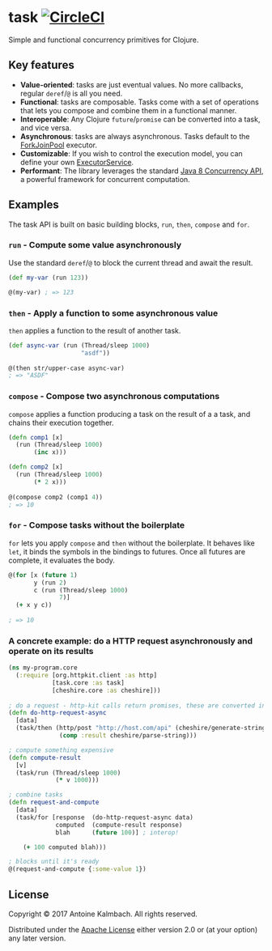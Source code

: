 # task [![CircleCI](https://circleci.com/gh/ane/task/tree/master.svg?style=svg&circle-token=e18d6f0c73c42d24828e306f6c7de1fc639cbddd)](https://circleci.com/gh/ane/task/tree/master)

Simple and functional concurrency primitives for Clojure. 

## Key features

  * **Value-oriented**: tasks are just eventual values. No more callbacks, regular `deref`/`@` is all you need. 
  * **Functional**: tasks are composable. Tasks come with a set of operations that lets you compose
    and combine them in a functional manner.
  * **Interoperable**: Any Clojure `future`/`promise` can be converted into a task, and vice versa.
  * **Asynchronous**: tasks are always asynchronous. Tasks default to the
    [ForkJoinPool](https://docs.oracle.com/javase/8/docs/api/java/util/concurrent/ForkJoinPool.html?is-external=true)
    executor. 
  * **Customizable**: If you wish to control the execution model, you can define your own
    [ExecutorService](https://docs.oracle.com/javase/7/docs/api/java/util/concurrent/ExecutorService.html).
  * **Performant**: The library leverages the standard [Java 8 Concurrency
    API](https://docs.oracle.com/javase/8/docs/technotes/guides/concurrency/changes8.html), a
    powerful framework for concurrent computation.

## Examples

The task API is built on basic building blocks, `run`, `then`, `compose` and `for`.

### `run` - Compute some value asynchronously

Use the standard `deref`/`@` to block the current thread and await the result.

``` clojure
(def my-var (run 123))

@(my-var) ; => 123
```

### `then` - Apply a function to some asynchronous value

`then` applies a function to the result of another task.

``` clojure
(def async-var (run (Thread/sleep 1000)
                    "asdf"))
                    
@(then str/upper-case async-var)
; => "ASDF"
```

### `compose` - Compose two asynchronous computations

`compose` applies a function producing a task on the result of a a task, and chains their execution together.

``` clojure
(defn comp1 [x] 
  (run (Thread/sleep 1000)
       (inc x)))

(defn comp2 [x]
  (run (Thread/sleep 1000)
       (* 2 x)))
       
@(compose comp2 (comp1 4))
; => 10
```

### `for` - Compose tasks without the boilerplate

`for` lets you apply `compose` and `then` without the boilerplate. It behaves like `let`, it binds
the symbols in the bindings to futures. Once all futures are complete, it evaluates the body.

``` clojure
@(for [x (future 1)
       y (run 2)
       c (run (Thread/sleep 1000)
              7)]
  (+ x y c))
  
; => 10
```

### A concrete example: do a HTTP request asynchronously and operate on its results

``` clojure
(ns my-program.core
  (:require [org.httpkit.client :as http]
            [task.core :as task]
            [cheshire.core :as cheshire]))
            
; do a request - http-kit calls return promises, these are converted into tasks.
(defn do-http-request-async
  [data]
  (task/then (http/post "http://host.com/api" (cheshire/generate-string data))
              (comp :result cheshire/parse-string)))

; compute something expensive
(defn compute-result
  [v]
  (task/run (Thread/sleep 1000)
             (* v 1000)))

; combine tasks
(defn request-and-compute
  [data]
  (task/for [response  (do-http-request-async data)
             computed  (compute-result response)
             blah      (future 100)] ; interop!

    (+ 100 computed blah)))

; blocks until it's ready
@(request-and-compute {:some-value 1})
```

## License

Copyright © 2017 Antoine Kalmbach. All rights reserved.

Distributed under the [Apache License](https://www.apache.org/licenses/LICENSE-2.0) either version 2.0 or (at
your option) any later version.
